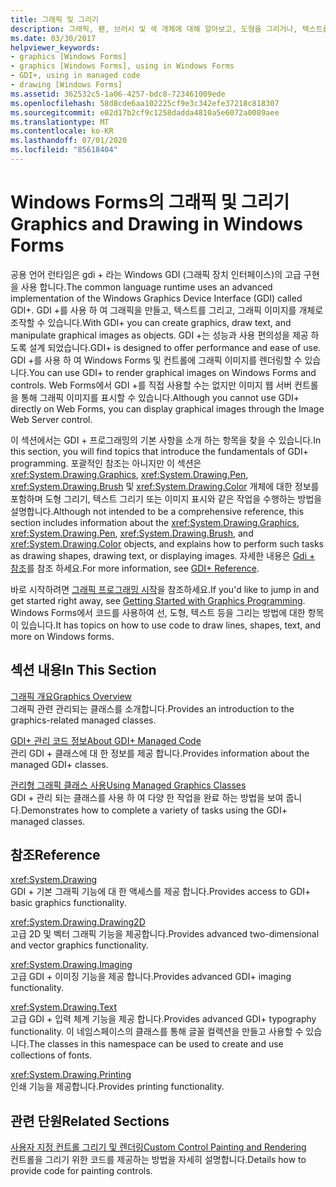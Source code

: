 ```yaml
---
title: 그래픽 및 그리기
description: 그래픽, 펜, 브러시 및 색 개체에 대해 알아보고, 도형을 그리거나, 텍스트를 그리거나, Windows Forms에서 이미지를 표시 하는 등의 작업을 수행 하는 방법에 대해 알아봅니다.
ms.date: 03/30/2017
helpviewer_keywords:
- graphics [Windows Forms]
- graphics [Windows Forms], using in Windows Forms
- GDI+, using in managed code
- drawing [Windows Forms]
ms.assetid: 362532c5-1a06-4257-bdc8-723461009ede
ms.openlocfilehash: 58d8cde6aa102225cf9e3c342efe37218c818307
ms.sourcegitcommit: e02d17b2cf9c1258dadda4810a5e6072a0089aee
ms.translationtype: MT
ms.contentlocale: ko-KR
ms.lasthandoff: 07/01/2020
ms.locfileid: "85618404"
---
```

# <a name="graphics-and-drawing-in-windows-forms"></a><span data-ttu-id="393f4-103">Windows Forms의 그래픽 및 그리기</span><span class="sxs-lookup"><span data-stu-id="393f4-103">Graphics and Drawing in Windows Forms</span></span>
<span data-ttu-id="393f4-104">공용 언어 런타임은 gdi + 라는 Windows GDI (그래픽 장치 인터페이스)의 고급 구현을 사용 합니다.</span><span class="sxs-lookup"><span data-stu-id="393f4-104">The common language runtime uses an advanced implementation of the Windows Graphics Device Interface (GDI) called GDI+.</span></span> <span data-ttu-id="393f4-105">GDI +를 사용 하 여 그래픽을 만들고, 텍스트를 그리고, 그래픽 이미지를 개체로 조작할 수 있습니다.</span><span class="sxs-lookup"><span data-stu-id="393f4-105">With GDI+ you can create graphics, draw text, and manipulate graphical images as objects.</span></span> <span data-ttu-id="393f4-106">GDI +는 성능과 사용 편의성을 제공 하도록 설계 되었습니다.</span><span class="sxs-lookup"><span data-stu-id="393f4-106">GDI+ is designed to offer performance and ease of use.</span></span> <span data-ttu-id="393f4-107">GDI +를 사용 하 여 Windows Forms 및 컨트롤에 그래픽 이미지를 렌더링할 수 있습니다.</span><span class="sxs-lookup"><span data-stu-id="393f4-107">You can use GDI+ to render graphical images on Windows Forms and controls.</span></span> <span data-ttu-id="393f4-108">Web Forms에서 GDI +를 직접 사용할 수는 없지만 이미지 웹 서버 컨트롤을 통해 그래픽 이미지를 표시할 수 있습니다.</span><span class="sxs-lookup"><span data-stu-id="393f4-108">Although you cannot use GDI+ directly on Web Forms, you can display graphical images through the Image Web Server control.</span></span>  
  
 <span data-ttu-id="393f4-109">이 섹션에서는 GDI + 프로그래밍의 기본 사항을 소개 하는 항목을 찾을 수 있습니다.</span><span class="sxs-lookup"><span data-stu-id="393f4-109">In this section, you will find topics that introduce the fundamentals of GDI+ programming.</span></span> <span data-ttu-id="393f4-110">포괄적인 참조는 아니지만 이 섹션은 <xref:System.Drawing.Graphics>, <xref:System.Drawing.Pen>, <xref:System.Drawing.Brush> 및 <xref:System.Drawing.Color> 개체에 대한 정보를 포함하며 도형 그리기, 텍스트 그리기 또는 이미지 표시와 같은 작업을 수행하는 방법을 설명합니다.</span><span class="sxs-lookup"><span data-stu-id="393f4-110">Although not intended to be a comprehensive reference, this section includes information about the <xref:System.Drawing.Graphics>, <xref:System.Drawing.Pen>, <xref:System.Drawing.Brush>, and <xref:System.Drawing.Color> objects, and explains how to perform such tasks as drawing shapes, drawing text, or displaying images.</span></span> <span data-ttu-id="393f4-111">자세한 내용은 [Gdi + 참조](/windows/desktop/gdiplus/-gdiplus-class-gdi-reference)를 참조 하세요.</span><span class="sxs-lookup"><span data-stu-id="393f4-111">For more information, see [GDI+ Reference](/windows/desktop/gdiplus/-gdiplus-class-gdi-reference).</span></span>  
  
 <span data-ttu-id="393f4-112">바로 시작하려면 [그래픽 프로그래밍 시작](getting-started-with-graphics-programming.md)을 참조하세요.</span><span class="sxs-lookup"><span data-stu-id="393f4-112">If you'd like to jump in and get started right away, see [Getting Started with Graphics Programming](getting-started-with-graphics-programming.md).</span></span> <span data-ttu-id="393f4-113">Windows Forms에서 코드를 사용하여 선, 도형, 텍스트 등을 그리는 방법에 대한 항목이 있습니다.</span><span class="sxs-lookup"><span data-stu-id="393f4-113">It has topics on how to use code to draw lines, shapes, text, and more on Windows forms.</span></span>  
  
## <a name="in-this-section"></a><span data-ttu-id="393f4-114">섹션 내용</span><span class="sxs-lookup"><span data-stu-id="393f4-114">In This Section</span></span>  
 [<span data-ttu-id="393f4-115">그래픽 개요</span><span class="sxs-lookup"><span data-stu-id="393f4-115">Graphics Overview</span></span>](graphics-overview-windows-forms.md)  
 <span data-ttu-id="393f4-116">그래픽 관련 관리되는 클래스를 소개합니다.</span><span class="sxs-lookup"><span data-stu-id="393f4-116">Provides an introduction to the graphics-related managed classes.</span></span>  
  
 [<span data-ttu-id="393f4-117">GDI+ 관리 코드 정보</span><span class="sxs-lookup"><span data-stu-id="393f4-117">About GDI+ Managed Code</span></span>](about-gdi-managed-code.md)  
 <span data-ttu-id="393f4-118">관리 GDI + 클래스에 대 한 정보를 제공 합니다.</span><span class="sxs-lookup"><span data-stu-id="393f4-118">Provides information about the managed GDI+ classes.</span></span>  
  
 [<span data-ttu-id="393f4-119">관리형 그래픽 클래스 사용</span><span class="sxs-lookup"><span data-stu-id="393f4-119">Using Managed Graphics Classes</span></span>](using-managed-graphics-classes.md)  
 <span data-ttu-id="393f4-120">GDI + 관리 되는 클래스를 사용 하 여 다양 한 작업을 완료 하는 방법을 보여 줍니다.</span><span class="sxs-lookup"><span data-stu-id="393f4-120">Demonstrates how to complete a variety of tasks using the GDI+ managed classes.</span></span>  
  
## <a name="reference"></a><span data-ttu-id="393f4-121">참조</span><span class="sxs-lookup"><span data-stu-id="393f4-121">Reference</span></span>  
 <xref:System.Drawing>  
 <span data-ttu-id="393f4-122">GDI + 기본 그래픽 기능에 대 한 액세스를 제공 합니다.</span><span class="sxs-lookup"><span data-stu-id="393f4-122">Provides access to GDI+ basic graphics functionality.</span></span>  
  
 <xref:System.Drawing.Drawing2D>  
 <span data-ttu-id="393f4-123">고급 2D 및 벡터 그래픽 기능을 제공합니다.</span><span class="sxs-lookup"><span data-stu-id="393f4-123">Provides advanced two-dimensional and vector graphics functionality.</span></span>  
  
 <xref:System.Drawing.Imaging>  
 <span data-ttu-id="393f4-124">고급 GDI + 이미징 기능을 제공 합니다.</span><span class="sxs-lookup"><span data-stu-id="393f4-124">Provides advanced GDI+ imaging functionality.</span></span>  
  
 <xref:System.Drawing.Text>  
 <span data-ttu-id="393f4-125">고급 GDI + 입력 체계 기능을 제공 합니다.</span><span class="sxs-lookup"><span data-stu-id="393f4-125">Provides advanced GDI+ typography functionality.</span></span> <span data-ttu-id="393f4-126">이 네임스페이스의 클래스를 통해 글꼴 컬렉션을 만들고 사용할 수 있습니다.</span><span class="sxs-lookup"><span data-stu-id="393f4-126">The classes in this namespace can be used to create and use collections of fonts.</span></span>  
  
 <xref:System.Drawing.Printing>  
 <span data-ttu-id="393f4-127">인쇄 기능을 제공합니다.</span><span class="sxs-lookup"><span data-stu-id="393f4-127">Provides printing functionality.</span></span>  
  
## <a name="related-sections"></a><span data-ttu-id="393f4-128">관련 단원</span><span class="sxs-lookup"><span data-stu-id="393f4-128">Related Sections</span></span>  
 [<span data-ttu-id="393f4-129">사용자 지정 컨트롤 그리기 및 렌더링</span><span class="sxs-lookup"><span data-stu-id="393f4-129">Custom Control Painting and Rendering</span></span>](../controls/custom-control-painting-and-rendering.md)  
 <span data-ttu-id="393f4-130">컨트롤을 그리기 위한 코드를 제공하는 방법을 자세히 설명합니다.</span><span class="sxs-lookup"><span data-stu-id="393f4-130">Details how to provide code for painting controls.</span></span>

